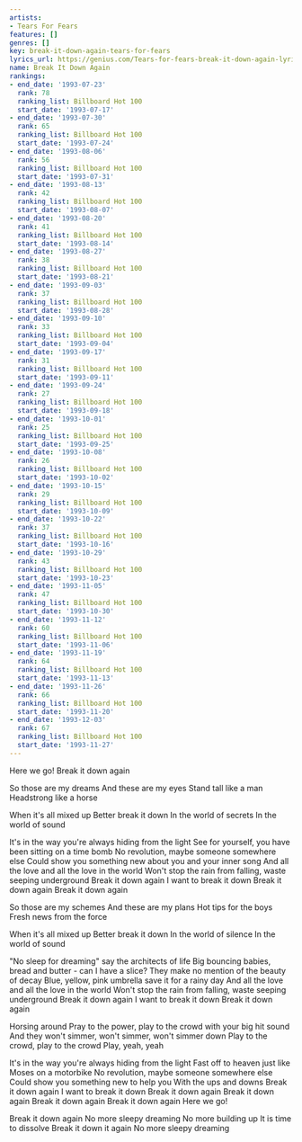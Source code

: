 ```yaml
---
artists:
- Tears For Fears
features: []
genres: []
key: break-it-down-again-tears-for-fears
lyrics_url: https://genius.com/Tears-for-fears-break-it-down-again-lyrics
name: Break It Down Again
rankings:
- end_date: '1993-07-23'
  rank: 78
  ranking_list: Billboard Hot 100
  start_date: '1993-07-17'
- end_date: '1993-07-30'
  rank: 65
  ranking_list: Billboard Hot 100
  start_date: '1993-07-24'
- end_date: '1993-08-06'
  rank: 56
  ranking_list: Billboard Hot 100
  start_date: '1993-07-31'
- end_date: '1993-08-13'
  rank: 42
  ranking_list: Billboard Hot 100
  start_date: '1993-08-07'
- end_date: '1993-08-20'
  rank: 41
  ranking_list: Billboard Hot 100
  start_date: '1993-08-14'
- end_date: '1993-08-27'
  rank: 38
  ranking_list: Billboard Hot 100
  start_date: '1993-08-21'
- end_date: '1993-09-03'
  rank: 37
  ranking_list: Billboard Hot 100
  start_date: '1993-08-28'
- end_date: '1993-09-10'
  rank: 33
  ranking_list: Billboard Hot 100
  start_date: '1993-09-04'
- end_date: '1993-09-17'
  rank: 31
  ranking_list: Billboard Hot 100
  start_date: '1993-09-11'
- end_date: '1993-09-24'
  rank: 27
  ranking_list: Billboard Hot 100
  start_date: '1993-09-18'
- end_date: '1993-10-01'
  rank: 25
  ranking_list: Billboard Hot 100
  start_date: '1993-09-25'
- end_date: '1993-10-08'
  rank: 26
  ranking_list: Billboard Hot 100
  start_date: '1993-10-02'
- end_date: '1993-10-15'
  rank: 29
  ranking_list: Billboard Hot 100
  start_date: '1993-10-09'
- end_date: '1993-10-22'
  rank: 37
  ranking_list: Billboard Hot 100
  start_date: '1993-10-16'
- end_date: '1993-10-29'
  rank: 43
  ranking_list: Billboard Hot 100
  start_date: '1993-10-23'
- end_date: '1993-11-05'
  rank: 47
  ranking_list: Billboard Hot 100
  start_date: '1993-10-30'
- end_date: '1993-11-12'
  rank: 60
  ranking_list: Billboard Hot 100
  start_date: '1993-11-06'
- end_date: '1993-11-19'
  rank: 64
  ranking_list: Billboard Hot 100
  start_date: '1993-11-13'
- end_date: '1993-11-26'
  rank: 66
  ranking_list: Billboard Hot 100
  start_date: '1993-11-20'
- end_date: '1993-12-03'
  rank: 67
  ranking_list: Billboard Hot 100
  start_date: '1993-11-27'
---
```

Here we go!
Break it down again


So those are my dreams
And these are my eyes
Stand tall like a man
Headstrong like a horse


When it's all mixed up
Better break it down
In the world of secrets
In the world of sound


It's in the way you're always hiding from the light
See for yourself, you have been sitting on a time bomb
No revolution, maybe someone somewhere else
Could show you something new about you and your inner song
And all the love and all the love in the world
Won't stop the rain from falling, waste seeping underground
Break it down again
I want to break it down
Break it down again
Break it down again


So those are my schemes
And these are my plans
Hot tips for the boys
Fresh news from the force


When it's all mixed up
Better break it down
In the world of silence
In the world of sound


"No sleep for dreaming" say the architects of life
Big bouncing babies, bread and butter - can I have a slice?
They make no mention of the beauty of decay
Blue, yellow, pink umbrella save it for a rainy day
And all the love and all the love in the world
Won't stop the rain from falling, waste seeping underground
Break it down again
I want to break it down
Break it down again

Horsing around
Pray to the power, play to the crowd with your big hit sound
And they won't simmer, won't simmer, won't simmer down
Play to the crowd, play to the crowd
Play, yeah, yeah


It's in the way you're always hiding from the light
Fast off to heaven just like Moses on a motorbike
No revolution, maybe someone somewhere else
Could show you something new to help you
With the ups and downs
Break it down again
I want to break it down
Break it down again
Break it down again
Break it down again
Break it down again
Here we go!


Break it down again
No more sleepy dreaming
No more building up
It is time to dissolve
Break it down it again
No more sleepy dreaming
